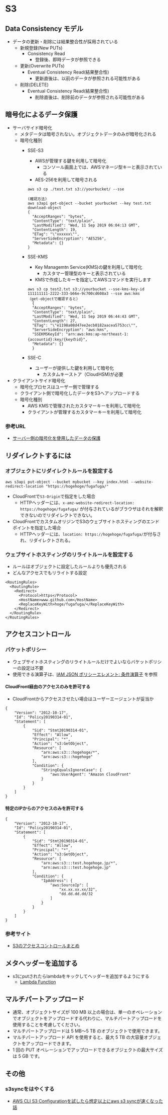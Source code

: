 # S3 
## Data Consistency モデル
- データの更新・削除には結果整合性が採用されている
  - 新規登録(New PUTs)
    - Consistency Read
      - 登録後、即時データが参照できる
  - 更新(Overwrite PUTs)
    - Eventual Consistency Read(結果整合性)
      - 更新直後は、以前のデータが参照される可能性がある
  - 削除(DELETE)
    - Eventual Consistency Read(結果整合性)
      - 削除直後は、削除前のデータが参照される可能性がある
## 暗号化によるデータ保護
- サーバサイド暗号化
  - メタデータは暗号されない。オブジェクトデータのみが暗号化される
  - 暗号化種別
    - SSE-S3
      - AWSが管理する鍵を利用して暗号化
        - コンソール画面上では、AWSマネージ型キーと表示されている
      - AES-256を利用して暗号される
      ```
      aws s3 cp ./test.txt s3://yourbucket/ --sse
     
      (確認方法)
      aws s3api get-object --bucket yourbucket --key test.txt download-object
      {
        "AcceptRanges": "bytes", 
        "ContentType": "text/plain", 
        "LastModified": "Wed, 11 Sep 2019 06:04:13 GMT", 
        "ContentLength": 19, 
        "ETag": "\"xxxxxx\"", 
        "ServerSideEncryption": "AES256", 
        "Metadata": {}
      }
      ```

    - SSE-KMS
      - Key Managemtn Service(KMS)の鍵を利用して暗号化
        - カスタマー管理型のキーと表示されている
      - KMSで作成したキーを指定してAWSコマンドを実行します
      ```
      aws s3 cp test2.txt s3://yourbucket --sse-kms-key-id 111111111-2222-333-b66e-9c700cd608a3 --sse aws:kms
      （get-objectで確認すると）
        {
        "AcceptRanges": "bytes", 
        "ContentType": "text/plain", 
        "LastModified": "Wed, 11 Sep 2019 06:44:43 GMT", 
        "ContentLength": 27, 
        "ETag": "\"e1198a08d47ee2ecb0182aacea5753cc\"", 
        "ServerSideEncryption": "aws:kms", 
        "SSEKMSKeyId": "arn:aws:kms:ap-northeast-1:{accountid}:key/{keyのid}", 
        "Metadata": {}
        }
      ```

    - SSE-C
      - ユーザーが提供した鍵を利用して暗号化
        - カスタムキーストア（CloudHSM)が必要
- クライアントサイド暗号化
    - 暗号化プロセスはユーザー側で管理する
    - クライアント側で暗号化したデータをS3へアップロードする
    - 暗号化種別
      - AWS KMSで管理されたカスタマーキーを利用して暗号化
      - クライアントが管理するカスタマーキーを利用して暗号化
### 参考URL
- [サーバー側の暗号化を使用したデータの保護](https://docs.aws.amazon.com/ja_jp/AmazonS3/latest/dev/serv-side-encryption.html)
## リダイレクトするには
### オブジェクトにリダイレクトルールを設定する
```
aws s3api put-object --bucket mybucket --key index.html --website-redirect-location "https://hogehoge/fugafuga/"
```
  - CloudFrontで`S3-Origin`で指定をした場合
    - HTTPヘッダーには、`x-amz-website-redirect-location: https://hogehoge/fugafuga/` が付与されているがブラウザはそれを解釈できないのでリダイレクトできない。
  - CloudFrontでカスタムオリジンでS3のウェブサイトホスティングのエンドポイントを指定した場合
    - HTTPヘッダーには、`location: https://hogehoge/fugafuga/`が付与され、リダイレクトされる。

### ウェブサイトホスティングのリライトルールを設定する
- ルールはオブジェクトに設定したルールよりも優先される
- どんなアクセスでもリライトする設定
```
<RoutingRules>
  <RoutingRule>
    <Redirect>
      <Protocol>https</Protocol>
      <HostName>www.github.com</HostName>
      <ReplaceKeyWith>hoge/fugafuga/</ReplaceKeyWith>
    </Redirect>
  </RoutingRule>
</RoutingRules>

```


## アクセスコントロール
### バケットポリシー
- ウェブサイトホスティングのリライトルールだけでよいならバケットポリシーの設定は不要
- 使用できる演算子は、[IAM JSON ポリシーエレメント: 条件演算子](https://docs.aws.amazon.com/ja_jp/IAM/latest/UserGuide/reference_policies_elements_condition_operators.html) を参照
#### CloudFront経由のアクセスのみを許可する
- CloudFrontからアクセスさせたい場合はユーザーエージェントが妥当か
```
{
    "Version": "2012-10-17",
    "Id": "Policy20190314-01",
    "Statement": [
        {
            "Sid": "Stmt20190314-01",
            "Effect": "Allow",
            "Principal": "*",
            "Action": "s3:GetObject",
            "Resource": [
                "arn:aws:s3:::hogehoge/*",
                "arn:aws:s3:::hogehoge"
            ],
            "Condition": {
                "StringEqualsIgnoreCase": {
                    "aws:UserAgent": "Amazon CloudFront"
                }
            }
        }
    ]
}

```
#### 特定のIPからのアクセスのみを許可する
````
{
    "Version": "2012-10-17",
    "Id": "Policy20190314-01",
    "Statement": [
        {
            "Sid": "Stmt20190314-01",
            "Effect": "Allow",
            "Principal": "*",
            "Action": "s3:GetObject",
            "Resource": [
                "arn:aws:s3:::test.hogehoge.jp/*",
                "arn:aws:s3:::test.hogehoge.jp"
            ],
            "Condition": {
                "IpAddress": {
                    "aws:SourceIp": [
                        "xx.xx.xx.xx/32",
                        "dd.dd.dd.dd/32
                    ]
                }
            }
        }
    ]
}

````

### 参考サイト
- [S3のアクセスコントロールまとめ](https://qiita.com/ryo0301/items/791c0a666feeea0a704c)

## メタヘッダーを追加する
- s3にputされたらlambdaをキックしてヘッダーを追加するようにする
  - [Lambda Function](./01_lambda_handler.py)

## マルチパートアップロード
- 通常、オブジェクトサイズが 100 MB 以上の場合は、単一のオペレーションでオブジェクトをアップロードする代わりに、マルチパートアップロードを使用することを考慮してください。
- マルチパートアップロードは 5 MB～5 TB のオブジェクトで使用できます。
- マルチパートアップロード API を使用すると、最大 5 TB の大容量オブジェクトをアップロードできます。
- 1 回の PUT オペレーションでアップロードできるオブジェクトの最大サイズは 5 GB です。


## その他
### s3syncをはやくする
- [AWS CLI S3 Configurationを試したら想定以上にaws s3 syncが速くなった話](https://dev.classmethod.jp/cloud/aws/aws-s3-sync-with-aws-cli-s3-configuration/)
